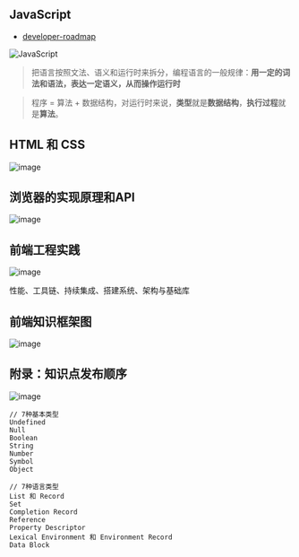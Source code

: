 
## JavaScript

- [developer-roadmap](https://github.com/kamranahmedse/developer-roadmap)

<!-- ![image](https://static001.geekbang.org/resource/image/6a/9b/6aec0a09381a2f74014ec604ef99c19b.png) -->
![JavaScript](/images/1-1-javascript.png)

> 把语言按照文法、语义和运行时来拆分，编程语言的一般规律：**用一定的词法和语法，表达一定语义，从而操作运行时**

> 程序 = 算法 + 数据结构，对运行时来说，**类型**就是**数据结构**，**执行过程**就是**算法**。

## HTML 和 CSS

![image](https://static001.geekbang.org/resource/image/41/62/4153891927afac7f4c21ccf6a141f062.png)

## 浏览器的实现原理和API

![image](https://static001.geekbang.org/resource/image/cb/cb/cbb6d198ccfb95af4906eeb0581333cb.png)

## 前端工程实践

![image](https://static001.geekbang.org/resource/image/45/ce/4568011037a5591402c4ba1547ba0dce.jpg)

性能、工具链、持续集成、搭建系统、架构与基础库

## 前端知识框架图

![image](https://static001.geekbang.org/resource/image/d1/a8/d1cb4040d91207075e0591abffe1b9a8.jpg)

## 附录：知识点发布顺序

![image](https://static001.geekbang.org/resource/image/87/23/872a9129abe06b1f2cb3c18b63209323.jpg)

```
// 7种基本类型
Undefined
Null
Boolean
String
Number
Symbol
Object

// 7种语言类型
List 和 Record
Set
Completion Record
Reference
Property Descriptor
Lexical Environment 和 Environment Record
Data Block
```

